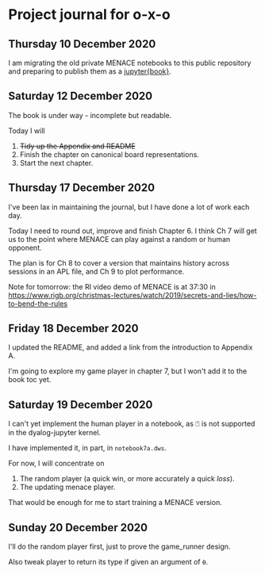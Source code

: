 # Project journal for o-x-o

## Thursday 10 December 2020

I am migrating the old private MENACE notebooks to this public repository and preparing to publish them as a
[jupyter{book}](https://romilly.github.io/o-x-o/an-introduction.html).

## Saturday 12 December 2020

The book is under way - incomplete but readable.

Today I will
1. ~~Tidy up the Appendix and README~~
1. Finish the chapter on canonical board representations.
1. Start the next chapter.

## Thursday 17 December 2020

I've been lax in maintaining the journal, but I have done a lot of work each day.

Today I need to round out, improve and finish Chapter 6.
I think Ch 7 will get us to the point where MENACE can play against a random or human opponent.

The plan is for Ch 8 to cover a version that maintains history across sessions in an APL file,
and Ch 9 to plot performance.

Note for tomorrow: the RI video demo of MENACE is at 37:30 in
https://www.rigb.org/christmas-lectures/watch/2019/secrets-and-lies/how-to-bend-the-rules

## Friday 18 December 2020

I updated the README, and added a link from the introduction to Appendix A.

I'm going to explore my game player in chapter 7, but I won't add it to the book toc yet.

## Saturday 19 December 2020

I can't yet implement the human player in a notebook, as ⍞ is not supported in the dyalog-jupyter kernel.

I have implemented it, in part, in `notebook7a.dws`.

For now, I will concentrate on
1. The random player (a quick win, or more accurately a quick *loss*).
1. The updating menace player.

That would be enough for me to start training a MENACE version.


## Sunday 20 December 2020

I'll do the random player first, just to prove the game_runner design.

Also tweak player to return its type if given an argument of `⍬`.


